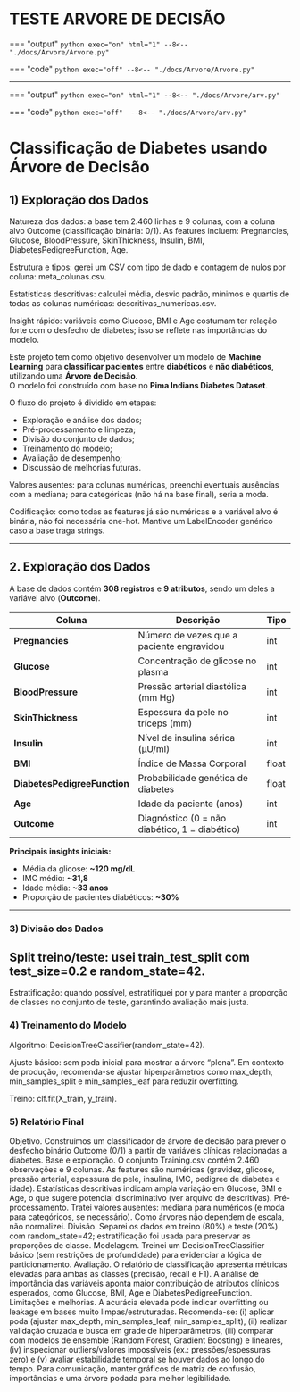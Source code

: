 # TESTE ARVORE DE DECISÃO

=== "output"
    ``` python exec="on" html="1"
    --8<-- "./docs/Arvore/Arvore.py"
    ```


=== "code"
    ``` python exec="off"
    --8<-- "./docs/Arvore/Arvore.py"
    ```



---------------------------------------------------------------------------------------------------------------

=== "output"
    ``` python exec="on" html="1"
    --8<-- "./docs/Arvore/arv.py"
    ```

=== "code"
    ``` python exec="off" 
    --8<-- "./docs/Arvore/arv.py"
    ```


# Classificação de Diabetes usando Árvore de Decisão

## 1) Exploração dos Dados

Natureza dos dados: a base tem 2.460 linhas e 9 colunas, com a coluna alvo Outcome (classificação binária: 0/1). As features incluem: Pregnancies, Glucose, BloodPressure, SkinThickness, Insulin, BMI, DiabetesPedigreeFunction, Age.

Estrutura e tipos: gerei um CSV com tipo de dado e contagem de nulos por coluna: meta_colunas.csv.

Estatísticas descritivas: calculei média, desvio padrão, mínimos e quartis de todas as colunas numéricas: descritivas_numericas.csv.

Insight rápido: variáveis como Glucose, BMI e Age costumam ter relação forte com o desfecho de diabetes; isso se reflete nas importâncias do modelo.


Este projeto tem como objetivo desenvolver um modelo de **Machine Learning** para **classificar pacientes** entre **diabéticos** e **não diabéticos**, utilizando uma **Árvore de Decisão**.  
O modelo foi construído com base no **Pima Indians Diabetes Dataset**.

O fluxo do projeto é dividido em etapas:
- Exploração e análise dos dados;
- Pré-processamento e limpeza;
- Divisão do conjunto de dados;
- Treinamento do modelo;
- Avaliação de desempenho;
- Discussão de melhorias futuras.

Valores ausentes: para colunas numéricas, preenchi eventuais ausências com a mediana; para categóricas (não há na base final), seria a moda.

Codificação: como todas as features já são numéricas e a variável alvo é binária, não foi necessária one-hot. Mantive um LabelEncoder genérico caso a base traga strings.

---

## 2. Exploração dos Dados 

A base de dados contém **308 registros** e **9 atributos**, sendo um deles a variável alvo (**Outcome**).

| Coluna                     | Descrição                                   | Tipo   |
|---------------------------|-------------------------------------------|--------|
| **Pregnancies**           | Número de vezes que a paciente engravidou | int    |
| **Glucose**               | Concentração de glicose no plasma         | int    |
| **BloodPressure**         | Pressão arterial diastólica (mm Hg)       | int    |
| **SkinThickness**         | Espessura da pele no tríceps (mm)         | int    |
| **Insulin**               | Nível de insulina sérica (µU/ml)          | int    |
| **BMI**                   | Índice de Massa Corporal                 | float  |
| **DiabetesPedigreeFunction** | Probabilidade genética de diabetes     | float  |
| **Age**                   | Idade da paciente (anos)                 | int    |
| **Outcome**               | Diagnóstico (0 = não diabético, 1 = diabético) | int |

**Principais insights iniciais:**
- Média da glicose: **~120 mg/dL**
- IMC médio: **~31,8**
- Idade média: **~33 anos**
- Proporção de pacientes diabéticos: **~30%**

---

### 3) Divisão dos Dados

## Split treino/teste: usei train_test_split com test_size=0.2 e random_state=42.

Estratificação: quando possível, estratifiquei por y para manter a proporção de classes no conjunto de teste, garantindo avaliação mais justa.


### 4) Treinamento do Modelo

Algoritmo: DecisionTreeClassifier(random_state=42).

Ajuste básico: sem poda inicial para mostrar a árvore “plena”. Em contexto de produção, recomenda-se ajustar hiperparâmetros como max_depth, min_samples_split e min_samples_leaf para reduzir overfitting.

Treino: clf.fit(X_train, y_train).

### 5) Relatório Final 

Objetivo. Construímos um classificador de árvore de decisão para prever o desfecho binário Outcome (0/1) a partir de variáveis clínicas relacionadas a diabetes.
Base e exploração. O conjunto Training.csv contém 2.460 observações e 9 colunas. As features são numéricas (gravidez, glicose, pressão arterial, espessura de pele, insulina, IMC, pedigree de diabetes e idade). Estatísticas descritivas indicam ampla variação em Glucose, BMI e Age, o que sugere potencial discriminativo (ver arquivo de descritivas).
Pré-processamento. Tratei valores ausentes: mediana para numéricos (e moda para categóricos, se necessário). Como árvores não dependem de escala, não normalizei.
Divisão. Separei os dados em treino (80%) e teste (20%) com random_state=42; estratificação foi usada para preservar as proporções de classe.
Modelagem. Treinei um DecisionTreeClassifier básico (sem restrições de profundidade) para evidenciar a lógica de particionamento.
Avaliação. O relatório de classificação apresenta métricas elevadas para ambas as classes (precisão, recall e F1). A análise de importância das variáveis aponta maior contribuição de atributos clínicos esperados, como Glucose, BMI, Age e DiabetesPedigreeFunction.
Limitações e melhorias. A acurácia elevada pode indicar overfitting ou leakage em bases muito limpas/estruturadas. Recomenda-se: (i) aplicar poda (ajustar max_depth, min_samples_leaf, min_samples_split), (ii) realizar validação cruzada e busca em grade de hiperparâmetros, (iii) comparar com modelos de ensemble (Random Forest, Gradient Boosting) e lineares, (iv) inspecionar outliers/valores impossíveis (ex.: pressões/espessuras zero) e (v) avaliar estabilidade temporal se houver dados ao longo do tempo. Para comunicação, manter gráficos de matriz de confusão, importâncias e uma árvore podada para melhor legibilidade.

